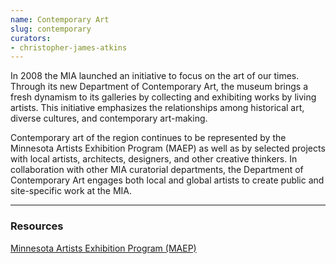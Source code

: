 ```yaml
---
name: Contemporary Art
slug: contemporary
curators:
- christopher-james-atkins
---
```


In 2008 the MIA launched an initiative to focus on the art of our times. Through its new Department of Contemporary Art, the museum brings a fresh dynamism to its galleries by collecting and exhibiting works by living artists. This initiative emphasizes the relationships among historical art, diverse cultures, and contemporary art-making.

Contemporary art of the region continues to be represented by the Minnesota Artists Exhibition Program (MAEP) as well as by selected projects with local artists, architects, designers, and other creative thinkers. In collaboration with other MIA curatorial departments, the Department of Contemporary Art engages both local and global artists to create public and site-specific work at the MIA.

---

### Resources

[Minnesota Artists Exhibition Program (MAEP)](http://new.artsmia.org/exhibitions/maep/)
